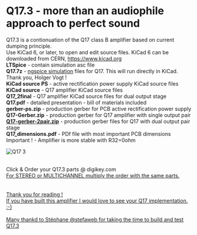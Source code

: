 # Q17.3 - more than an audiophile approach to perfect sound


Q17.3 is a contionuation of the Q17 class B amplifier based on current dumping principle.<br>
Use KiCad 6, or later, to open and edit source files.  KiCad 6 can be downloaded from CERN, https://www.kicad.org<br>
<b>LTSpice</b> - contain simulation asc file<br>
<b>Q17.7z</b> - <a href="https://forum.kicad.info/t/simulation-examples-for-kicad-eeschema-ngspice/34443">ngspice simulation</a> files for Q17. This will run directly in KiCad. Thank you, Holger Vogt !<br>
<b>KiCad source PS</b> - active rectification power supply KiCad source files<br>
<b>KiCad source</b> - Q17 amplifier KiCad source files<br>
<b>Q17_2final</b> - Q17 amplifier KiCad source files for dual output stage<br>
<b>Q17.pdf</b> - detailed presentation - bill of materials included<br>
<b>gerber-ps.zip</b> - production gerber for PCB active rectification power supply<br>
<b>Q17-Gerber.zip</b> - production gerber for Q17 amplifier with single output pair<br>
<a href="https://github.com/tiberiuvicol/Q17-audiophile-amplifier/blob/main/Q17-gerber-2pair.zip"><b>Q17-gerber-2pair.zip</b></a> - production gerber files for Q17 with dual output pair stage<br>
<b>Q17_dimensions.pdf</b> - PDf file with most important PCB dimensions<br>
Important ! - Amplifier is more stable with R32=0ohm

![Q17 3](https://github.com/tiberiuvicol/Q17.3/assets/22703498/020fdd07-6deb-47a3-b3fa-ea2f73685c5b)


<br>
Click & Order your Q17.3 parts @ digikey.com <a href="https://www.digikey.ro/ro/mylists/list/O9YXGXU6LF"> <br>
For STEREO or MULTICHANNEL multiply the order with the same parts. <br>
<br>
<br>
Thank you for reading ! <br>
If you have built this amplifier I would love to see your Q17 implementation. :-) <br>
<br>
Many thankd to Stéphane @stefaweb for taking the time to build and test Q17.3
